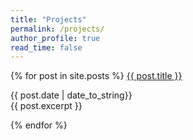 ```yaml
---
title: "Projects"
permalink: /projects/
author_profile: true
read_time: false
---
```


{% for post in site.posts %}
  <a href="{{ post.url }}"> {{ post.title }} </a>
  <p>
    {{ post.date | date_to_string}} <br>
    {{ post.excerpt }}
  </p>
{% endfor %}
